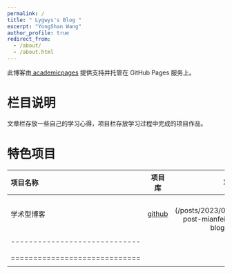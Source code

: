 ```yaml
---
permalink: /
title: " Lygwys's Blog "
excerpt: "YongShan Wang"
author_profile: true
redirect_from:
  - /about/
  - /about.html
---
```



此博客由[ academicpages](https://github.com/academicpages/academicpages.github.io) 提供支持并托管在 GitHub Pages 服务上。


栏目说明
======

文章栏存放一些自己的学习心得，项目栏存放学习过程中完成的项目作品。

特色项目
======


| 项目名称 | 项目库 | 项目介绍 |
|:--------|:-------:|--------:|
| 学术型博客   | [github](https://github.com/lygwys/lygwys.github.io)   | [详细](/posts/2023/08/blog-post-mianfei xueshu blog dajian/)   |
|    |    |    |
|-----------------------------|
|    |    |    |
|    |    |    |
|=============================|
|    |    |    |